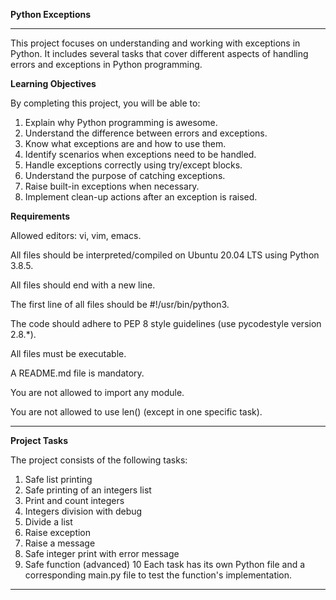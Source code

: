 **Python Exceptions**
***
This project focuses on understanding and working with exceptions in Python. It includes several tasks that cover different aspects of handling errors and exceptions in Python programming.

**Learning Objectives**

By completing this project, you will be able to:

1. Explain why Python programming is awesome.
2. Understand the difference between errors and exceptions.
3. Know what exceptions are and how to use them.
4. Identify scenarios when exceptions need to be handled.
5. Handle exceptions correctly using try/except blocks.
6. Understand the purpose of catching exceptions.
7. Raise built-in exceptions when necessary.
8. Implement clean-up actions after an exception is raised.

**Requirements**

Allowed editors: vi, vim, emacs.

All files should be interpreted/compiled on Ubuntu 20.04 LTS using Python 3.8.5.

All files should end with a new line.

The first line of all files should be #!/usr/bin/python3.

The code should adhere to PEP 8 style guidelines (use pycodestyle version 2.8.*).

All files must be executable.

A README.md file is mandatory.

You are not allowed to import any module.

You are not allowed to use len() (except in one specific task).
***
**Project Tasks**

The project consists of the following tasks:

1. Safe list printing
2. Safe printing of an integers list
3. Print and count integers
4. Integers division with debug
5. Divide a list
6. Raise exception
7. Raise a message
8. Safe integer print with error message
9. Safe function (advanced)
10 Each task has its own Python file and a corresponding main.py file to test the function's implementation.
***

